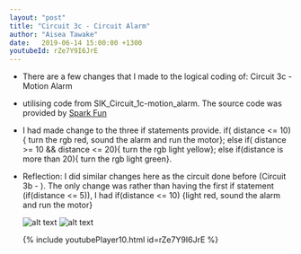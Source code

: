 ```yaml
---
layout: "post"
title: "Circuit 3c - Circuit Alarm"
author: "Aisea Tawake"
date:   2019-06-14 15:00:00 +1300
youtubeId: rZe7Y9I6JrE
---
```

* There are a few changes that I made to the logical coding of: Circuit 3c - Motion Alarm

* utilising code from SIK_Circuit_1c-motion_alarm. The source code was provided by [Spark Fun](https://learn.sparkfun.com/tutorials/sparkfun-inventors-kit-experiment-guide---v40/circuit-3c-motion-alarm)

* I had made change to the three if statements provide. if( distance <= 10){ turn the rgb red, sound the alarm and run the motor}; else if( distance >= 10 && distance <= 20){ turn the rgb light yellow}; else if(distance is more than 20){ turn the rgb light green}.

* Reflection: I did similar changes here as the circuit done before (Circuit 3b - ). The only change was rather than having the first if statement (if(distance <= 5)), I had if(distance <= 10)
  {light red, sound the alarm and run the motor}

  ![alt text](http://kate.ict.op.ac.nz/~tawaab1/Embedded%20Systems%20Portfolio/images/c10.png "image")
  ![alt text](http://kate.ict.op.ac.nz/~tawaab1/Embedded%20Systems%20Portfolio/images/c10a.png "image")
  
  {% include youtubePlayer10.html id=rZe7Y9I6JrE %}